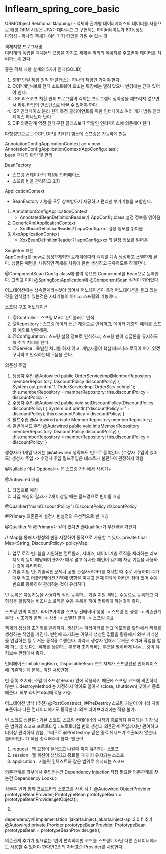 # Inflearn_spring_core_basic
ORM(Object Relational Mapping) - 객체와 관계형 데이터베이스의 데이터를 자동으로 매핑
ORM 시장은 JPA가 대다수고 그 구현체는 하이버네이트가 80%정도 <br>
다형성 - 하나의 객체가 여러 가지 타입을 가질 수 있는 것

객체지향 프로그래밍 <br>
여러개의 독립된 객체들의 모임을 가지고 객체들 끼리의 메세지를 주고받아 데이터를 처리하도록 한다.

좋은 객체 지향 설계의 5가지 원칙(SOLID)
1. SRP 단일 책임 원칙
  한 클래스는 하나의 책임만 가져야 한다.
2. OCP 개방-폐쇄 원칙
  소프트웨어 요소는 확장에는 열려 있으나 변경에는 닫혀 있어야 한다.
3. LSP 리스코프 치환 원칙
  프로그램의 객체는 프로그램의 정확성을 깨뜨리지 않으면서 하위 타입의 인스턴스로 바꿀 수 있어야 한다
4. ISP 인터페이스 분리 원칙
  특정 클라이언트를 위한 인터페이스 여러 개가 범용 인터페이스 하나보다 낫다
5. DIP 의존관계 역전 원칙
  구현 클래스보다 역할인 인터페이스에 의존해야 한다

다형성만으로는 OCP, DIP를 지키기 힘든데 스프링은 가능하게 만듬

AnnotationConfigApplicationContext ac = new AnnotationConfigApplicationContext(AppConfig.class); <br>
bean 객체의 확인 및 관리

BeanFactory
- 스프링 컨테이너의 최상위 인터페이스
- 스프링 빈을 관리하고 조회

ApplicationContext
- BeanFactory 기능을 모두 상속받아서 제공하고 편리한 부가기능을 포함한다.

1. AnnotationConfigApplicationContext
   - AnnotatedBeanDefinitionReader가 AppConfig.class 설정 정보를 읽어옴
2. GenericXmlApplicationContext
   - XmlBeanDefinitionReader가 appConfig.xml 설정 정보를 읽어옴
3. XxxApplicationContext
   - XxxBeanDefinitionReader가 appConfig.xxx 의 설정 정보를 읽어옴
  
Singleton 패턴 <br>
AppConfig를 new로 생성하게되면 트래픽에따라 객체를 계속 생성하고 소멸하게 된다.
싱글톤 패턴을 사용하면 객체를 처음에 한번 생성하고 공유하도록 하게한다.

@ComponentScan
Config class에 붙여 넣으면 Component를 Bean으로 등록한다.
그리고 이미 @SpringBootApplication에 @ComponentScan 설정이 되어있다

어노테이션에는 상속관계라는것이 없어서 어노테이션이 특정 어노테이션을 들고 있는 것을 인식할수 있는것은 자바기능이 아니고 스프링의 기능이다.
<br>

스프링 구조 어노테이션
1. @Controller : 스프링 MVC 컨트롤러로 인식
2. @Repository : 스프링 데이터 접근 계증으로 인식하고, 데이터 계층의 예외를 스프링 예외로 변환해줌.
3. @Configuration : 스프링 설정 정보로 인식하고, 스프링 빈이 싱글톤을 유지하도록 추가 처리를 한다.
4. @Service : 특별한 처리를 하지 않고, 개발자들이 핵심 비즈니스 로직이 여기 있겠구나하고 인식하는데 도움을 준다.

의존성 주입
1. 생성자 주입
@Autowired
public OrderServiceImpl(MemberRepository memberRepository, DiscountPolicy discountPolicy) {
System.out.println("1. OrderServiceImpl.OrderServiceImpl");
this.memberRepository = memberRepository;
this.discountPolicy = discountPolicy;
}
2. 수정자 주입
@Autowired
public void setDiscountPolicy(DiscountPolicy discountPolicy) {
    System.out.println("discountPolicy = " + discountPolicy);
    this.discountPolicy = discountPolicy;
}
3. 필드주입
@Autowired
private MemberRepository memberRepository;
4. 일반메서드 주입
@Autowired
public void init(MemberRepository memberRepository, DiscountPolicy discountPolicy) {
    this.memberRepository = memberRepository;
    this.discountPolicy = discountPolicy; 
}

생성자가 1개일 때에는 @Autowired 생략해도 빈으로 등록된다. (수정자 주입이 있어도)
생성자 주입 -> 수정자 주입
필드주입은 테스트가 불편하여 권장하지 않음

@Nullable 이나 Optional<> 은 스프링 전반에서 사용가능

@Autowired 매칭
1. 타입으로 매칭
2. 타입 매칭의 결과가 2개 이상일 때는 필드명으로 빈이름 매칭

@Qualifier("mainDiscountPolicy") DiscountPolicy discountPolicy

@Primary
의존관계 설정시 빈설정의 우선적으로 빈 매칭

@Qualifier 와 @Primary가 같이 있다면 @Qualifier가 우선권을 가진다

// Map을 통해 다형성의 빈을 저장하여 동적으로 사용할 수 있다.
private final Map<String, DiscountPolicy> policyMap;

1. 업무 로직 빈: 웹을 지원하는 컨트롤러, 서비스, 데이터 계층 로직을 처리하는 리포지토리 등이 해당되며 숫자가 매우 많고 유사한 패턴이 있기에 자동 기능을 사용하는것이 유리하다. 
2. 기술 지원 빈: 기술적인 문제나 공통 관심사(AOP)를 처리할 때 주로 사용하며 수가 매우 적고 어플리케이션 전역에 영향을 미치고 문제 파악에 어려운 점이 있어 수동 빈으로 등록하여 관리하는 것이 유리하다. 

빈 등록은 자동기능을 사용하되 직접 등록하는 기술 지원 객체는 수동으로 등록하고
다형성을 활용하는 비즈니스 로직은 수동 등록을 하여 명확하게 하는것이 좋다.

스프링 빈의 이벤트 라이프사이클
스프링 컨테이너 생성 -> 스프링 빈 생성 -> 의존관계 주입 -> 초기화 콜백 -> 사용 -> 소멸전 콜백 -> 스프링 종료

객체의 생성과 초기화를 분리하자.
생성자는 파라미터를 받고 메모리를 할당해서 객체를 생성하는 책임을 가진다.
반면에 초기화는 이렇게 생성된 값들을 활용해서 외부 커넥션을 연결하는 등 무거운 동작을 수행한다.
따라서 생성자 안에서 무거운 초기화 작업을 함께 하는 것 보다는 객체를 생성하는 부분과 초기화하는 부분을 명확하게 나누는 것이 유지보수 관점에서 좋다.

인터페이스 InitializingBean, DisposableBean
코드 자체가 스프링전용 인터페이스에 의존하는게 문제..
이젠 사용안함

빈 등록 초기화, 소멸 메소드
@Bean() 안에 적용하기 때문에 스프링 코드에 의존하지 않는다.
destroyMethod 는 지정하지 않아도 알아서 (close, shutdown) 찾아서 종료해준다.
외부 라이브러리에 적용 가능.

어노테이션 방식 (추천)
@PostConstruct, @PreDestroy
스프링 기술이 아니라 자바 표준이라 다른 컨테이너에서도 동작한다.
외부 라이브러리에는 적용 불가.

빈 스코프
싱글톤 : 기본 스코프, 스프링 컨테이너의 시작과 종료까지 유지되는 가장 넓은 범위의 스코프
프로토타입 : 프로토타입 빈의 생성과 의존관계 주입까지만 관여하고 더이상 관리하지 않음, 그러므로 @PreDestroy 같은 종료 메서드가 호출되지 않는다. 클라이언트가 직접 종료해줘야 한다. 
웹관련
1. request : 웹 요청이 들어오고 나갈때 까지 유지되는 스코프
2. session : 웹 세션이 생성되고 종료될 때 까지 유지되는 스코프
3. application : 서블릿 컨텍스트와 같은 범위로 유지되는 스코프

의존관계를 외부에서 주입받는건 Dependency Injection
직접 필요한 의존관계를 찾는건 Dependency Lookup

싱글톤 빈과 함께 프로토타입 스코프를 사용 시
1.
@Autowired
ObjectProvider<PrototypeBean> prototypeBeanProvider;
PrototypeBean prototypeBean = prototypeBeanProvider.getObject(); 

2.
dependency에 implementation 'jakarta.inject:jakarta.inject-api:2.0.1' 추가
@Autowired
private Provider<PrototypeBean> prototypeBeanProvider;
PrototypeBean prototypeBean = prototypeBeanProvider.get();

의존관계 추가가 필요없는 1번이 편리하지만 코드를 스프링이 아닌 다른 컨테이너에서도 사용할 수 있어야 한다면
2번의 자바표준 Provider를 사용한다.

